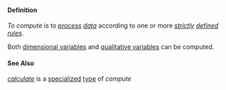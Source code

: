 #### Definition

*To compute* is to *[process](https://github.com/gcassel/Modular-Organization-Terminology/blob/master/terms/process.md) [data](https://github.com/gcassel/Modular-Organization-Terminology/blob/master/terms/data.md)* according to one or more *[strictly](https://github.com/gcassel/Modular-Organization-Terminology/blob/master/terms/strict.md) [defined](https://github.com/gcassel/Modular-Organization-Terminology/blob/master/terms/define.md) [rules](https://github.com/gcassel/Modular-Organization-Terminology/blob/master/terms/rule.md)*. 
		
Both [dimensional variables](https://github.com/gcassel/Modular-Organization-Terminology/blob/master/compound-terms/dimensional-variable.md) and [qualitative variables](https://github.com/gcassel/Modular-Organization-Terminology/blob/master/compound-terms/qualitative-variable.md) can be computed.  
		
#### See Also 

*[calculate](https://github.com/gcassel/Modular-Organization-Terminology/blob/master/terms/calculate.md)* is 
a [specialized](https://github.com/gcassel/Modular-Organization-Terminology/blob/master/terms/specialize.md) [type](https://github.com/gcassel/Modular-Organization-Terminology/blob/master/terms/type.md) of *compute*
